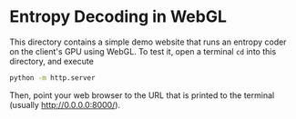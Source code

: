 # Entropy Decoding in WebGL

This directory contains a simple demo website that runs an entropy coder on the client's GPU using WebGL.
To test it, open a terminal `cd` into this directory, and execute

```bash
python -m http.server
```

Then, point your web browser to the URL that is printed to the terminal (usually <http://0.0.0.0:8000/>).
